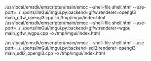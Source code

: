 /usr/local/emsdk/emscripten/main/emcc --shell-file shell.html --use-port=../../ports/ImGui/imgui.py:backend=glfw:renderer=opengl3 main_glfw_opengl3.cpp -o /tmp/imgui/index.html
/usr/local/emsdk/emscripten/main/emcc --shell-file shell.html --use-port=../../ports/ImGui/imgui.py:backend=glfw:renderer=wgpu main_glfw_wgpu.cpp -o /tmp/imgui/index.html

/usr/local/emsdk/emscripten/main/emcc --shell-file shell.html --use-port=../../ports/ImGui/imgui.py:backend=sdl2:renderer=opengl3 main_sdl2_opengl3.cpp -o /tmp/imgui/index.html
